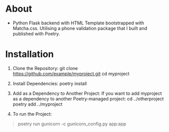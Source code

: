 # About

- Python Flask backend with HTML Template bootstrapped with Matcha.css. Utilising a phone validation package that I built and published with Poetry.

# Installation
1. Clone the Repository:
git clone https://github.com/example/myproject.git
cd myproject

2. Install Dependencies:
poetry install

3. Add as a Dependency to Another Project:
If you want to add myproject as a dependency to another Poetry-managed project:
cd ../otherproject
poetry add ../myproject


4. To run the Project:
> poetry run gunicorn -c gunicorn_config.py app:app
